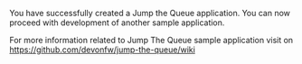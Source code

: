 

You have successfully created a Jump the Queue application. You can now proceed with development of another sample application.

For more information related to Jump The Queue sample application visit on https://github.com/devonfw/jump-the-queue/wiki 



